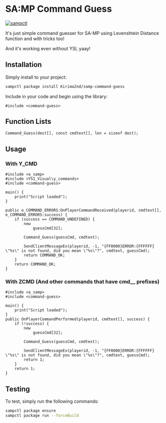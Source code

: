 # SA:MP Command Guess

[![sampctl](https://img.shields.io/badge/sampctl-command--guess-2f2f2f.svg?style=for-the-badge)](https://github.com/Kirima2nd/samp-command-guess)

It's just simple command guesser for SA-MP using Levenshtein Distance function
and with tricks too!

And it's working even without YSI, yaay!

## Installation

Simply install to your project:

```bash
sampctl package install Kirima2nd/samp-command-guess
```

Include in your code and begin using the library:

```pawn
#include <command-guess>
```

## Function Lists

```pawn
Command_Guess(dest[], const cmdtext[], len = sizeof dest);
```

## Usage

### With Y_CMD
```pawn
#include <a_samp>
#include <YSI_Visual\y_commands>
#include <command-guess>

main() {
    print("Script loaded");
}

public e_COMMAND_ERRORS:OnPlayerCommandReceived(playerid, cmdtext[], e_COMMAND_ERRORS:success) {
	if (success == COMMAND_UNDEFINED) {
		new 
			guessCmd[32];
		
		Command_Guess(guessCmd, cmdtext);

		SendClientMessageEx(playerid, -1, "{FF0000}ERROR:{FFFFFF} \"%s\" is not found, did you mean \"%s\"?", cmdtext, guessCmd);
		return COMMAND_OK;
	}
	return COMMAND_OK;
}
```

### With ZCMD (And other commands that have cmd__ prefixes)
```pawn
#include <a_samp>
#include <command-guess>

main() {
    print("Script loaded");
}
public OnPlayerCommandPerformed(playerid, cmdtext[], success) {
	if (!success) {
		new 
			guessCmd[32];
		
		Command_Guess(guessCmd, cmdtext);

		SendClientMessageEx(playerid, -1, "{FF0000}ERROR:{FFFFFF} \"%s\" is not found, did you mean \"%s\"?", cmdtext, guessCmd);
		return 1;
	}
	return 1;
}
```

## Testing

To test, simply run the following commands:

```bash
sampctl package ensure
sampctl package run --forceBuild
```
